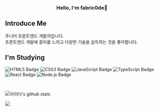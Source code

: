 <div align="center">
  <h3>Hello, I'm fabric0de🦖</h3>
</div>


## Introduce Me  
주니어 프론트엔드 개발자입니다.</br>
프론트엔드 개발에 흥미를 느끼고 다양한 기술을 습득하는 것을 좋아합니다.


## I'm Studying
<img src='https://img.shields.io/badge/-HTML5-e34f26?style=flat&logo=HTML5&logoColor=white' alt='HTML5 Badge'/> <img src='https://img.shields.io/badge/-CSS3-1572B6?style=flat&logo=CSS3&logoColor=white' alt='CSS3 Badge'/>
<img src='https://img.shields.io/badge/-JavaScript-f1e05a?style=flat&logo=JavaScript&logoColor=white' alt='JavaScript Badge'/>
<img src='https://img.shields.io/badge/-TypeScript-3178c6?style=flat&logo=TypeScript&logoColor=white' alt='TypeScript Badge'/>
<img src='https://img.shields.io/badge/-React-61DAFB?style=flat&logo=React&logoColor=white' alt='React Badge'/>
<img src='https://img.shields.io/badge/-Node.js-339933?style=flat&logo=Node.js&logoColor=white' alt='Node.js Badge'/>


</br>

![아이디's github stats](https://github-readme-stats.vercel.app/api?username=fabric0de&show_icons=true)

<img  src="https://github-readme-stats.vercel.app/api/top-langs/?username=fabric0de&layout=compact&theme=nord&hide_border=true" />
<!--
**fabric0de/fabric0de** is a ✨ _special_ ✨ repository because its `README.md` (this file) appears on your GitHub profile.

Here are some ideas to get you started:



- 🔭 I’m currently working on ...
- 🌱 I’m currently learning ...
- 👯 I’m looking to collaborate on ...
- 🤔 I’m looking for help with ...
- 💬 Ask me about ...
- 📫 How to reach me: ...
- 😄 Pronouns: ...
- ⚡ Fun fact: ...
-->

